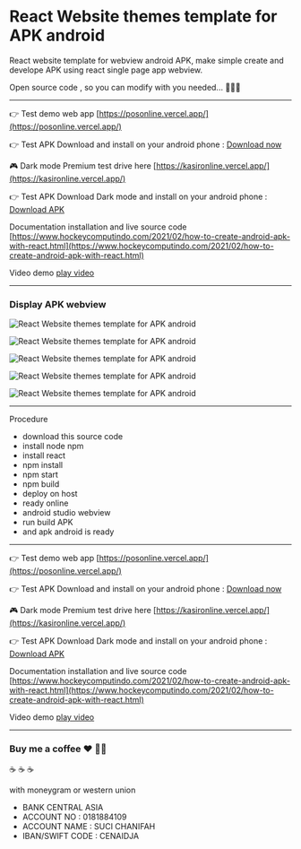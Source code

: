 # React Website themes template for APK android

React website template for webview android APK, make simple create and develope APK using react single page app webview.

Open source code , so you can modify with you needed... 🥳🥳🥳

-----------------------------------------------------------

👉 Test demo web app [https://posonline.vercel.app/](https://posonline.vercel.app/) 

👉 Test APK Download and install on your android phone : [Download now](https://sourceforge.net/projects/apkandroid/files/HockeyApp.apk/download)

🎮 Dark mode Premium test drive here [https://kasironline.vercel.app/](https://kasironline.vercel.app/)

👉 Test APK Download Dark mode and install on your android phone : [Download APK](https://sourceforge.net/projects/apkandroid/files/HockeyApp.apk/download)


Documentation installation and live source code 
[https://www.hockeycomputindo.com/2021/02/how-to-create-android-apk-with-react.html](https://www.hockeycomputindo.com/2021/02/how-to-create-android-apk-with-react.html)

Video demo [play video](https://youtu.be/xBpN3F5uKPw)

---------------------------------------------------

### Display APK webview

![React Website themes template for APK android](https://1.bp.blogspot.com/-UiwNOdUR3R4/YDFUUiJgpfI/AAAAAAAAM_I/jXKS8B4kyK01aR5rVcDMaPvWnF5ubQAEgCLcBGAsYHQ/s638/react%2Bapk%2Bandroid%2Bfree%2Bdownload%2Bsource%2Bcode%2B%25286%2529.png)


![React Website themes template for APK android](https://1.bp.blogspot.com/-OBO-Qjrfty4/YDFUUF9PZcI/AAAAAAAAM_E/VAwIE8ylwaIwtjeZpejisja-_bFZKnC2QCLcBGAsYHQ/s604/react%2Bapk%2Bandroid%2Bfree%2Bdownload%2Bsource%2Bcode%2B%25284%2529.png)


![React Website themes template for APK android](https://1.bp.blogspot.com/-nJuOP0CySV4/YDFUUu_bkSI/AAAAAAAAM_M/qmjhyzTD1e4NWxC_msVcst66tP0Ho_GYQCLcBGAsYHQ/s658/react%2Bapk%2Bandroid%2Bfree%2Bdownload%2Bsource%2Bcode%2B%25285%2529.png)


![React Website themes template for APK android](https://1.bp.blogspot.com/-mDcpPvNnZ84/YDFUS_FqgkI/AAAAAAAAM-8/hpytM32mKwwF7AvHQxB7ilohpJNOuGaiwCLcBGAsYHQ/s582/react%2Bapk%2Bandroid%2Bfree%2Bdownload%2Bsource%2Bcode%2B%25283%2529.png)


![React Website themes template for APK android](https://1.bp.blogspot.com/-3klX-spt3os/YDFUTCdq14I/AAAAAAAAM_A/8aae298gBIgYSWGNwZX3XEQrryNRFdmYwCLcBGAsYHQ/s686/react%2Bapk%2Bandroid%2Bfree%2Bdownload%2Bsource%2Bcode%2B%25282%2529.png)


----------------------------------------------
Procedure

+ download this source code
+ install node npm
+ install react 
+ npm install
+ npm start
+ npm build
+ deploy on host
+ ready online
+ android studio webview
+ run build APK
+ and apk android is ready

-----------------------------------------------------------


👉 Test demo web app [https://posonline.vercel.app/](https://posonline.vercel.app/) 

👉 Test APK Download and install on your android phone : [Download now](https://sourceforge.net/projects/apkandroid/files/HockeyApp.apk/download)

🎮 Dark mode Premium test drive here [https://kasironline.vercel.app/](https://kasironline.vercel.app/)

👉 Test APK Download Dark mode and install on your android phone : [Download APK](https://sourceforge.net/projects/apkandroid/files/HockeyApp.apk/download)


Documentation installation and live source code 
[https://www.hockeycomputindo.com/2021/02/how-to-create-android-apk-with-react.html](https://www.hockeycomputindo.com/2021/02/how-to-create-android-apk-with-react.html)

Video demo [play video](https://youtu.be/xBpN3F5uKPw)

-------------------------------------------------------------

### Buy me a coffee :hearts: ✌🏻

:coffee: :coffee: :coffee: 

with moneygram or western union

+ BANK CENTRAL ASIA
+ ACCOUNT NO : 0181884109
+ ACCOUNT NAME : SUCI CHANIFAH
+ IBAN/SWIFT CODE : CENAIDJA
